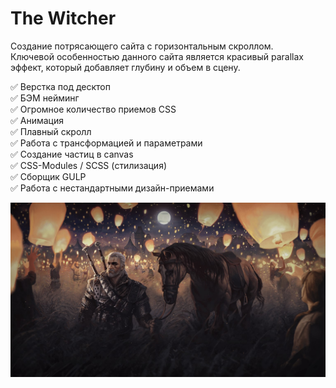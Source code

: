 # The Witcher  

Создание потрясающего сайта с горизонтальным скроллом.  
Ключевой особенностью данного сайта является красивый parallax эффект, который добавляет глубину и объем в сцену.  
 
✅ Верстка под десктоп  
✅ БЭМ нейминг  
✅ Огромное количество приемов CSS  
✅ Анимация  
✅ Плавный скролл  
✅ Работа с трансформацией и параметрами  
✅ Создание частиц в canvas  
✅ CSS-Modules / SCSS (стилизация)  
✅ Сборщик GULP  
✅ Работа с нестандартными дизайн-приемами  

 [![The Witcher](https://github.com/8807010/the_witcher/blob/master/preview.jpg)](https://8807010.github.io/the_witcher/)  
